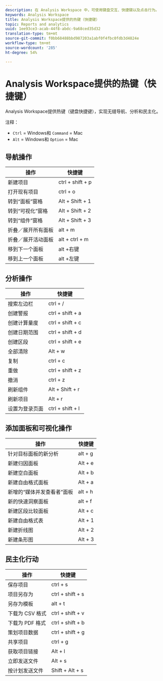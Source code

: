 ```yaml
---
description: 在 Analysis Workspace 中，可使用键盘交互、快捷键以及点击行为。
keywords: Analysis Workspace
title: Analysis Workspace提供的热键（快捷键）
topic: Reports and analytics
uuid: 1ee93ce3-acab-44f8-abdc-9a68ced35d32
translation-type: tm+mt
source-git-commit: f0bb68488bbd987203a1abf0f4fbc0fdb3d4824e
workflow-type: tm+mt
source-wordcount: '285'
ht-degree: 54%

---
```



# Analysis Workspace提供的热键（快捷键）

Analysis Workspace提供热键（键盘快捷键），实现无缝导航、分析和民主化。

注释：
* `Ctrl` = Windows和 `Command` = Mac
* `Alt` = Windows和 `Option` = Mac

## 导航操作

| 操作 | 快捷键 |
| --- | --- |
| 新建项目 | ctrl + shift + p |
| 打开现有项目 | ctrl + o |
| 转到“面板”窗格 | Alt + Shift + 1 |
| 转到“可视化”窗格 | Alt + Shift + 2 |
| 转到“组件”窗格 | Alt + Shift + 3 |
| 折叠／展开所有面板 | alt + m |
| 折叠／展开活动面板 | alt + ctrl + m |
| 移到下一个面板 | alt +右键 |
| 移到上一个面板 | alt +左键 |

## 分析操作

| 操作 | 快捷键 |
| --- | --- |
| 搜索左边栏 | ctrl + / |
| 创建警报 | ctrl + shift + a |
| 创建计算量度 | ctrl + shift + c |
| 创建日期范围 | ctrl + shift + d |
| 创建区段 | ctrl + shift + e |
| 全部清除 | Alt + w |
| 复制 | ctrl + c |
| 重做 | ctrl + shift + z |
| 撤消 | ctrl + z |
| 刷新组件 | Alt + Shift + r |
| 刷新项目 | Alt + r |
| 设置为登录页面 | ctrl + shift + l |

## 添加面板和可视化操作

| 操作 | 快捷键 |
| ---|---|
| 针对目标面板的新分析 | alt + g |
| 新建归因面板 | Alt + e |
| 新建空白面板 | Alt + b |
| 新建自由格式面板 | Alt + a |
| 新增的“媒体并发查看者”面板 | alt + h |
| 新的快速洞察面板 | alt + f |
| 新建区段比较面板 | Alt + c |
| 新建自由格式表 | Alt + 1 |
| 新建折线图 | Alt + 2 |
| 新建条形图 | Alt + 3 |

## 民主化行动

| 操作 | 快捷键 |
| --- | --- |
| 保存项目 | ctrl + s |
| 项目另存为 | ctrl + shift + s |
| 另存为模板 | alt + t |
| 下载为 CSV 格式 | ctrl + shift + v |
| 下载为 PDF 格式 | ctrl + shift + b |
| 策划项目数据 | ctrl + shift + g |
| 共享项目 | ctrl + g |
| 获取项目链接 | Alt + l |
| 立即发送文件 | Alt + s |
| 按计划发送文件 | Shift + Alt + s |
